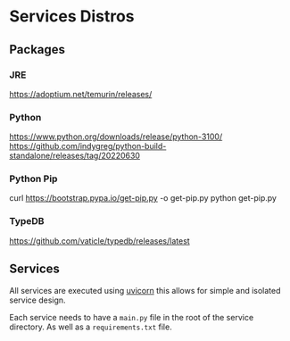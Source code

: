 # Services Distros

## Packages

### JRE
<https://adoptium.net/temurin/releases/>

### Python
<https://www.python.org/downloads/release/python-3100/>
<https://github.com/indygreg/python-build-standalone/releases/tag/20220630>

### Python Pip

curl <https://bootstrap.pypa.io/get-pip.py> -o get-pip.py
python get-pip.py

### TypeDB
<https://github.com/vaticle/typedb/releases/latest>

## Services

All services are executed using [uvicorn](https://www.uvicorn.org/) this allows for simple and isolated service design.

Each service needs to have a `main.py` file in the root of the service directory. As well as a `requirements.txt` file.
